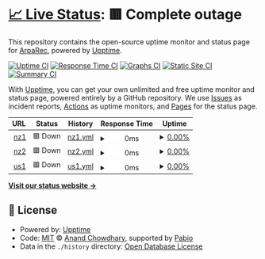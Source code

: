 # [📈 Live Status](https://echostatus.arparec.xyz): <!--live status--> **🟥 Complete outage**

This repository contains the open-source uptime monitor and status page for [ArpaRec](https://echostatus.arparec.xyz), powered by [Upptime](https://github.com/upptime/upptime).

[![Uptime CI](https://github.com/ArpaRec/echo-status-page/workflows/Uptime%20CI/badge.svg)](https://github.com/ArpaRec/echo-status-page/actions?query=workflow%3A%22Uptime+CI%22)
[![Response Time CI](https://github.com/ArpaRec/echo-status-page/workflows/Response%20Time%20CI/badge.svg)](https://github.com/ArpaRec/echo-status-page/actions?query=workflow%3A%22Response+Time+CI%22)
[![Graphs CI](https://github.com/ArpaRec/echo-status-page/workflows/Graphs%20CI/badge.svg)](https://github.com/ArpaRec/echo-status-page/actions?query=workflow%3A%22Graphs+CI%22)
[![Static Site CI](https://github.com/ArpaRec/echo-status-page/workflows/Static%20Site%20CI/badge.svg)](https://github.com/ArpaRec/echo-status-page/actions?query=workflow%3A%22Static+Site+CI%22)
[![Summary CI](https://github.com/ArpaRec/echo-status-page/workflows/Summary%20CI/badge.svg)](https://github.com/ArpaRec/echo-status-page/actions?query=workflow%3A%22Summary+CI%22)

With [Upptime](https://upptime.js.org), you can get your own unlimited and free uptime monitor and status page, powered entirely by a GitHub repository. We use [Issues](https://github.com/ArpaRec/echo-status-page/issues) as incident reports, [Actions](https://github.com/ArpaRec/echo-status-page/actions) as uptime monitors, and [Pages](https://echostatus.arparec.xyz) for the status page.

<!--start: status pages-->
<!-- This summary is generated by Upptime (https://github.com/upptime/upptime) -->
<!-- Do not edit this manually, your changes will be overwritten -->
<!-- prettier-ignore -->
| URL | Status | History | Response Time | Uptime |
| --- | ------ | ------- | ------------- | ------ |
| <img alt="" src="https://icons.duckduckgo.com/ip3/null.ico" height="13"> [nz1](147.185.221.16) | 🟥 Down | [nz1.yml](https://github.com/ArpaRec/echo-status-page/commits/HEAD/history/nz1.yml) | <details><summary><img alt="Response time graph" src="./graphs/nz1/response-time-week.png" height="20"> 0ms</summary><br><a href="https://echostatus.arparec.xyz/history/nz1"><img alt="Response time 75" src="https://img.shields.io/endpoint?url=https%3A%2F%2Fraw.githubusercontent.com%2FArpaRec%2Fecho-status-page%2FHEAD%2Fapi%2Fnz1%2Fresponse-time.json"></a><br><a href="https://echostatus.arparec.xyz/history/nz1"><img alt="24-hour response time 0" src="https://img.shields.io/endpoint?url=https%3A%2F%2Fraw.githubusercontent.com%2FArpaRec%2Fecho-status-page%2FHEAD%2Fapi%2Fnz1%2Fresponse-time-day.json"></a><br><a href="https://echostatus.arparec.xyz/history/nz1"><img alt="7-day response time 0" src="https://img.shields.io/endpoint?url=https%3A%2F%2Fraw.githubusercontent.com%2FArpaRec%2Fecho-status-page%2FHEAD%2Fapi%2Fnz1%2Fresponse-time-week.json"></a><br><a href="https://echostatus.arparec.xyz/history/nz1"><img alt="30-day response time 0" src="https://img.shields.io/endpoint?url=https%3A%2F%2Fraw.githubusercontent.com%2FArpaRec%2Fecho-status-page%2FHEAD%2Fapi%2Fnz1%2Fresponse-time-month.json"></a><br><a href="https://echostatus.arparec.xyz/history/nz1"><img alt="1-year response time 75" src="https://img.shields.io/endpoint?url=https%3A%2F%2Fraw.githubusercontent.com%2FArpaRec%2Fecho-status-page%2FHEAD%2Fapi%2Fnz1%2Fresponse-time-year.json"></a></details> | <details><summary><a href="https://echostatus.arparec.xyz/history/nz1">0.00%</a></summary><a href="https://echostatus.arparec.xyz/history/nz1"><img alt="All-time uptime 0.01%" src="https://img.shields.io/endpoint?url=https%3A%2F%2Fraw.githubusercontent.com%2FArpaRec%2Fecho-status-page%2FHEAD%2Fapi%2Fnz1%2Fuptime.json"></a><br><a href="https://echostatus.arparec.xyz/history/nz1"><img alt="24-hour uptime 0.00%" src="https://img.shields.io/endpoint?url=https%3A%2F%2Fraw.githubusercontent.com%2FArpaRec%2Fecho-status-page%2FHEAD%2Fapi%2Fnz1%2Fuptime-day.json"></a><br><a href="https://echostatus.arparec.xyz/history/nz1"><img alt="7-day uptime 0.00%" src="https://img.shields.io/endpoint?url=https%3A%2F%2Fraw.githubusercontent.com%2FArpaRec%2Fecho-status-page%2FHEAD%2Fapi%2Fnz1%2Fuptime-week.json"></a><br><a href="https://echostatus.arparec.xyz/history/nz1"><img alt="30-day uptime 0.00%" src="https://img.shields.io/endpoint?url=https%3A%2F%2Fraw.githubusercontent.com%2FArpaRec%2Fecho-status-page%2FHEAD%2Fapi%2Fnz1%2Fuptime-month.json"></a><br><a href="https://echostatus.arparec.xyz/history/nz1"><img alt="1-year uptime 0.01%" src="https://img.shields.io/endpoint?url=https%3A%2F%2Fraw.githubusercontent.com%2FArpaRec%2Fecho-status-page%2FHEAD%2Fapi%2Fnz1%2Fuptime-year.json"></a></details>
| <img alt="" src="https://icons.duckduckgo.com/ip3/null.ico" height="13"> [nz2](147.185.221.16) | 🟥 Down | [nz2.yml](https://github.com/ArpaRec/echo-status-page/commits/HEAD/history/nz2.yml) | <details><summary><img alt="Response time graph" src="./graphs/nz2/response-time-week.png" height="20"> 0ms</summary><br><a href="https://echostatus.arparec.xyz/history/nz2"><img alt="Response time 57" src="https://img.shields.io/endpoint?url=https%3A%2F%2Fraw.githubusercontent.com%2FArpaRec%2Fecho-status-page%2FHEAD%2Fapi%2Fnz2%2Fresponse-time.json"></a><br><a href="https://echostatus.arparec.xyz/history/nz2"><img alt="24-hour response time 0" src="https://img.shields.io/endpoint?url=https%3A%2F%2Fraw.githubusercontent.com%2FArpaRec%2Fecho-status-page%2FHEAD%2Fapi%2Fnz2%2Fresponse-time-day.json"></a><br><a href="https://echostatus.arparec.xyz/history/nz2"><img alt="7-day response time 0" src="https://img.shields.io/endpoint?url=https%3A%2F%2Fraw.githubusercontent.com%2FArpaRec%2Fecho-status-page%2FHEAD%2Fapi%2Fnz2%2Fresponse-time-week.json"></a><br><a href="https://echostatus.arparec.xyz/history/nz2"><img alt="30-day response time 0" src="https://img.shields.io/endpoint?url=https%3A%2F%2Fraw.githubusercontent.com%2FArpaRec%2Fecho-status-page%2FHEAD%2Fapi%2Fnz2%2Fresponse-time-month.json"></a><br><a href="https://echostatus.arparec.xyz/history/nz2"><img alt="1-year response time 57" src="https://img.shields.io/endpoint?url=https%3A%2F%2Fraw.githubusercontent.com%2FArpaRec%2Fecho-status-page%2FHEAD%2Fapi%2Fnz2%2Fresponse-time-year.json"></a></details> | <details><summary><a href="https://echostatus.arparec.xyz/history/nz2">0.00%</a></summary><a href="https://echostatus.arparec.xyz/history/nz2"><img alt="All-time uptime 0.01%" src="https://img.shields.io/endpoint?url=https%3A%2F%2Fraw.githubusercontent.com%2FArpaRec%2Fecho-status-page%2FHEAD%2Fapi%2Fnz2%2Fuptime.json"></a><br><a href="https://echostatus.arparec.xyz/history/nz2"><img alt="24-hour uptime 0.00%" src="https://img.shields.io/endpoint?url=https%3A%2F%2Fraw.githubusercontent.com%2FArpaRec%2Fecho-status-page%2FHEAD%2Fapi%2Fnz2%2Fuptime-day.json"></a><br><a href="https://echostatus.arparec.xyz/history/nz2"><img alt="7-day uptime 0.00%" src="https://img.shields.io/endpoint?url=https%3A%2F%2Fraw.githubusercontent.com%2FArpaRec%2Fecho-status-page%2FHEAD%2Fapi%2Fnz2%2Fuptime-week.json"></a><br><a href="https://echostatus.arparec.xyz/history/nz2"><img alt="30-day uptime 0.00%" src="https://img.shields.io/endpoint?url=https%3A%2F%2Fraw.githubusercontent.com%2FArpaRec%2Fecho-status-page%2FHEAD%2Fapi%2Fnz2%2Fuptime-month.json"></a><br><a href="https://echostatus.arparec.xyz/history/nz2"><img alt="1-year uptime 0.01%" src="https://img.shields.io/endpoint?url=https%3A%2F%2Fraw.githubusercontent.com%2FArpaRec%2Fecho-status-page%2FHEAD%2Fapi%2Fnz2%2Fuptime-year.json"></a></details>
| <img alt="" src="https://icons.duckduckgo.com/ip3/null.ico" height="13"> [us1](169.254.65.98) | 🟥 Down | [us1.yml](https://github.com/ArpaRec/echo-status-page/commits/HEAD/history/us1.yml) | <details><summary><img alt="Response time graph" src="./graphs/us1/response-time-week.png" height="20"> 0ms</summary><br><a href="https://echostatus.arparec.xyz/history/us1"><img alt="Response time 0" src="https://img.shields.io/endpoint?url=https%3A%2F%2Fraw.githubusercontent.com%2FArpaRec%2Fecho-status-page%2FHEAD%2Fapi%2Fus1%2Fresponse-time.json"></a><br><a href="https://echostatus.arparec.xyz/history/us1"><img alt="24-hour response time 0" src="https://img.shields.io/endpoint?url=https%3A%2F%2Fraw.githubusercontent.com%2FArpaRec%2Fecho-status-page%2FHEAD%2Fapi%2Fus1%2Fresponse-time-day.json"></a><br><a href="https://echostatus.arparec.xyz/history/us1"><img alt="7-day response time 0" src="https://img.shields.io/endpoint?url=https%3A%2F%2Fraw.githubusercontent.com%2FArpaRec%2Fecho-status-page%2FHEAD%2Fapi%2Fus1%2Fresponse-time-week.json"></a><br><a href="https://echostatus.arparec.xyz/history/us1"><img alt="30-day response time 0" src="https://img.shields.io/endpoint?url=https%3A%2F%2Fraw.githubusercontent.com%2FArpaRec%2Fecho-status-page%2FHEAD%2Fapi%2Fus1%2Fresponse-time-month.json"></a><br><a href="https://echostatus.arparec.xyz/history/us1"><img alt="1-year response time 0" src="https://img.shields.io/endpoint?url=https%3A%2F%2Fraw.githubusercontent.com%2FArpaRec%2Fecho-status-page%2FHEAD%2Fapi%2Fus1%2Fresponse-time-year.json"></a></details> | <details><summary><a href="https://echostatus.arparec.xyz/history/us1">0.00%</a></summary><a href="https://echostatus.arparec.xyz/history/us1"><img alt="All-time uptime 0.00%" src="https://img.shields.io/endpoint?url=https%3A%2F%2Fraw.githubusercontent.com%2FArpaRec%2Fecho-status-page%2FHEAD%2Fapi%2Fus1%2Fuptime.json"></a><br><a href="https://echostatus.arparec.xyz/history/us1"><img alt="24-hour uptime 0.00%" src="https://img.shields.io/endpoint?url=https%3A%2F%2Fraw.githubusercontent.com%2FArpaRec%2Fecho-status-page%2FHEAD%2Fapi%2Fus1%2Fuptime-day.json"></a><br><a href="https://echostatus.arparec.xyz/history/us1"><img alt="7-day uptime 0.00%" src="https://img.shields.io/endpoint?url=https%3A%2F%2Fraw.githubusercontent.com%2FArpaRec%2Fecho-status-page%2FHEAD%2Fapi%2Fus1%2Fuptime-week.json"></a><br><a href="https://echostatus.arparec.xyz/history/us1"><img alt="30-day uptime 0.00%" src="https://img.shields.io/endpoint?url=https%3A%2F%2Fraw.githubusercontent.com%2FArpaRec%2Fecho-status-page%2FHEAD%2Fapi%2Fus1%2Fuptime-month.json"></a><br><a href="https://echostatus.arparec.xyz/history/us1"><img alt="1-year uptime 0.00%" src="https://img.shields.io/endpoint?url=https%3A%2F%2Fraw.githubusercontent.com%2FArpaRec%2Fecho-status-page%2FHEAD%2Fapi%2Fus1%2Fuptime-year.json"></a></details>

<!--end: status pages-->

[**Visit our status website →**](https://echostatus.arparec.xyz)

## 📄 License

- Powered by: [Upptime](https://github.com/upptime/upptime)
- Code: [MIT](./LICENSE) © [Anand Chowdhary](https://anandchowdhary.com), supported by [Pabio](https://pabio.com)
- Data in the `./history` directory: [Open Database License](https://opendatacommons.org/licenses/odbl/1-0/)

